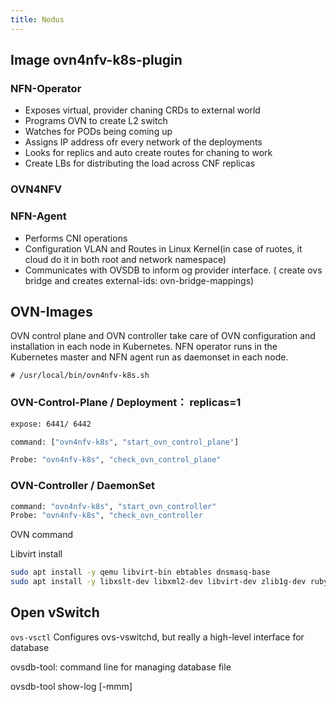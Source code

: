 ```yaml
---
title: Nodus
---
```


## Image ovn4nfv-k8s-plugin

### NFN-Operator

- Exposes  virtual, provider chaning CRDs to external world
- Programs OVN to create L2 switch
- Watches for PODs being coming up
- Assigns IP address ofr every network of the deployments
- Looks for replics and auto create routes for chaning to work
- Create LBs for distributing the load across CNF replicas

### OVN4NFV

### NFN-Agent

- Performs CNI operations
- Configuration VLAN and Routes in Linux Kernel(in case of ruotes, it cloud do it in both root and network namespace)
- Communicates with OVSDB to inform og provider interface. ( create ovs bridge and creates external-ids: ovn-bridge-mappings)

## OVN-Images

OVN control plane and OVN controller take care of OVN configuration and installation in each node in Kubernetes. NFN operator runs in the Kubernetes master and NFN agent run as daemonset in each node.

```shell
# /usr/local/bin/ovn4nfv-k8s.sh
```

### OVN-Control-Plane / Deployment： replicas=1

```sh
expose: 6441/ 6442

command: ["ovn4nfv-k8s", "start_ovn_control_plane"]

Probe: "ovn4nfv-k8s", "check_ovn_control_plane"
```

### OVN-Controller / DaemonSet

```sh
command: "ovn4nfv-k8s", "start_ovn_controller"
Probe: "ovn4nfv-k8s", "check_ovn_controller
```

OVN command

Libvirt install 

```sh
sudo apt install -y qemu libvirt-bin ebtables dnsmasq-base
sudo apt install -y libxslt-dev libxml2-dev libvirt-dev zlib1g-dev ruby-dev
```

## Open vSwitch

`ovs-vsctl` Configures ovs-vswitchd, but really a high-level interface for database

ovsdb-tool: command line for managing database file

ovsdb-tool show-log [-mmm] <file>